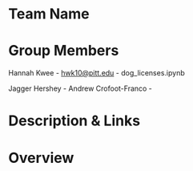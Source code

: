 # Team Name


# Group Members
Hannah Kwee - hwk10@pitt.edu - dog_licenses.ipynb

Jagger Hershey - 
Andrew Crofoot-Franco - 

# Description & Links


# Overview
